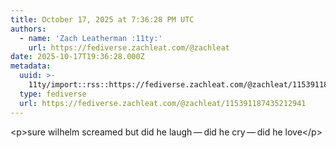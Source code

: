 ```yaml
---
title: October 17, 2025 at 7:36:28 PM UTC
authors:
  - name: 'Zach Leatherman :11ty:'
    url: https://fediverse.zachleat.com/@zachleat
date: 2025-10-17T19:36:28.000Z
metadata:
  uuid: >-
    11ty/import::rss::https://fediverse.zachleat.com/@zachleat/115391187435212941
  type: fediverse
  url: https://fediverse.zachleat.com/@zachleat/115391187435212941
---
```

\<p>sure wilhelm screamed but did he laugh — did he cry — did he love\</p>